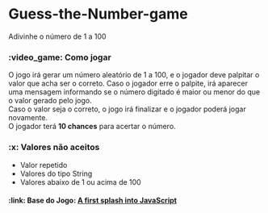 # Guess-the-Number-game

<p>Adivinhe o número de 1 a 100</p>

<h3>:video_game: Como jogar</h3>

<p>O jogo irá gerar um número aleatório de 1 a 100, e o jogador deve palpitar o valor que acha ser o correto.
  Caso o jogador erre o palpite, irá aparecer uma mensagem informando se o número digitado é maior ou menor do que o valor gerado pelo jogo.<br>
  Caso o valor seja o correto, o jogo irá finalizar e o jogador poderá jogar novamente.<br>
  O jogador terá <b>10 chances</b> para acertar o número.</p>
  
  <h3>:x: Valores não aceitos</h3>
  <ul>
  <li>Valor repetido</li>
  <li>Valores do tipo String</li>
  <li>Valores abaixo de 1 ou acima de 100</li>
  </ul>
  
  <h4>:link: Base do Jogo: <a href="https://developer.mozilla.org/pt-BR/docs/Learn/JavaScript/First_steps/A_first_splash">A first splash into JavaScript</a></h4>
